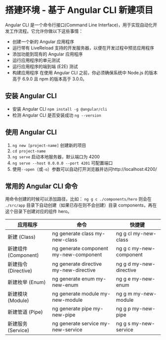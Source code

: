 # 搭建环境 - 基于 Angular CLI 新建项目
Angular CLI 是一个命令行接口(Command Line Interface)，用于实现自动化开发工作流程。它允许你做以下这些事情：
- 创建一个新的 Angular 应用程序
- 运行带有 LiveReload 支持的开发服务器，以便在开发过程中预览应用程序
- 添加功能到现有的 Angular 应用程序
- 运行应用程序的单元测试
- 运行应用程序的端到端 (E2E) 测试
- 构建应用程序
在使用 Angular CLI 之前，你必须确保系统中 Node.js 的版本高于 6.9.0 且 npm 的版本高于 3.0.0。

## 安装 Angular CLI
- 安装 Angular CLI `npm install -g @angular/cli`
- 检测 Angular CLI 是否安装成功 `ng --version`  

## 使用 Angular CLI
1. `ng new [project-name]` 创建新的项目
2. `cd project-name`
3. `ng serve` 启动本地服务器，默认端口为 4200
4. `ng serve --host 0.0.0.0 --port 4201` 可配置端口
5. 使用`--open`（或`-o`）参数可以自动打开浏览器并访问http://localhost:4200/


## 常用的 Angular CLI 命令
用命令创建的时候可以添加路径，比如：
`ng g c ./components/hero` 则会在 `./src/app` 目录下自动创建（如果已存在则不会创建）目录 components，再在这个目录下创建对应的组件 hero。
<table>
    <thead>
        <tr>
            <th>应用程序</th><th>命令</th><th>快捷键</th>
        </tr>
    </thead>
    <tbody>
        <tr>
            <td>新建 (Class)</td>
            <td>ng generate class my-new-class</td>
            <td>ng g cl my-new-class</td>
        </tr>
        <tr>
            <td>新建组件 (Component)</td>
            <td>ng generate component my-new-component</td>
            <td>ng g c my-new-component</td>
        </tr>        
        <tr>
            <td>新建指令 (Directive)</td>
            <td>ng generate directive my-new-directive</td>
            <td>ng g d my-new-directive</td>
        </tr>
        <tr>
            <td>新建枚举 (Enum)</td>
            <td>ng generate enum my-new-enum</td>
            <td>ng g e my-new-enum</td>
        </tr> 
        <tr>
            <td>新建模块 (Module)</td>
            <td>ng generate module my-new-module</td>
            <td>ng g m my-new-module</td>
        </tr>  
        <tr>
            <td>新建管道 (Pipe)</td>
            <td>ng generate pipe my-new-pipe</td>
            <td>ng g p my-new-pipe</td>
        </tr>  
        <tr>
            <td>新建服务 (Service)</td>
            <td>ng generate service my-new-service</td>
            <td>ng g s my-new-service</td>
        </tr>                                     
    </tbody>
</table>
